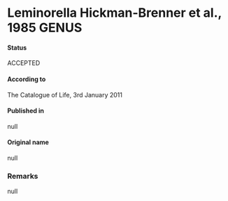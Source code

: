 # Leminorella Hickman-Brenner et al., 1985 GENUS

#### Status
ACCEPTED

#### According to
The Catalogue of Life, 3rd January 2011

#### Published in
null

#### Original name
null

### Remarks
null